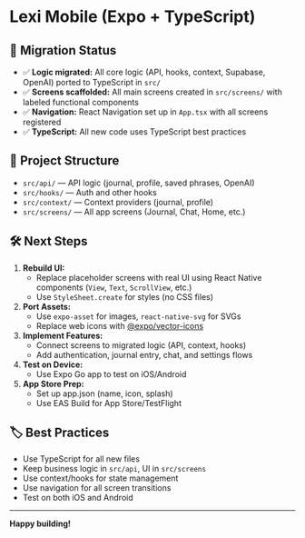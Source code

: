 # Lexi Mobile (Expo + TypeScript)

## 🚀 Migration Status

- ✅ **Logic migrated:** All core logic (API, hooks, context, Supabase, OpenAI) ported to TypeScript in `src/`
- ✅ **Screens scaffolded:** All main screens created in `src/screens/` with labeled functional components
- ✅ **Navigation:** React Navigation set up in `App.tsx` with all screens registered
- ✅ **TypeScript:** All new code uses TypeScript best practices

## 📁 Project Structure

- `src/api/` — API logic (journal, profile, saved phrases, OpenAI)
- `src/hooks/` — Auth and other hooks
- `src/context/` — Context providers (journal, profile)
- `src/screens/` — All app screens (Journal, Chat, Home, etc.)

## 🛠️ Next Steps

1. **Rebuild UI:**
   - Replace placeholder screens with real UI using React Native components (`View`, `Text`, `ScrollView`, etc.)
   - Use `StyleSheet.create` for styles (no CSS files)
2. **Port Assets:**
   - Use `expo-asset` for images, `react-native-svg` for SVGs
   - Replace web icons with [@expo/vector-icons](https://docs.expo.dev/guides/icons/)
3. **Implement Features:**
   - Connect screens to migrated logic (API, context, hooks)
   - Add authentication, journal entry, chat, and settings flows
4. **Test on Device:**
   - Use Expo Go app to test on iOS/Android
5. **App Store Prep:**
   - Set up app.json (name, icon, splash)
   - Use EAS Build for App Store/TestFlight

## 🏷️ Best Practices
- Use TypeScript for all new files
- Keep business logic in `src/api`, UI in `src/screens`
- Use context/hooks for state management
- Use navigation for all screen transitions
- Test on both iOS and Android

---

**Happy building!** 